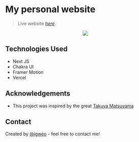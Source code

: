 # My personal website
> Live website [_here_](https://www.example.com). <!-- If you have the project hosted somewhere, include the link here. -->

<p align="center">
  <img  src="https://res.cloudinary.com/dfarzhq8o/image/upload/v1642048119/Website_Gif_rrdbqb.gif">
</p>





## Technologies Used
- Next JS
- Chakra UI
- Framer Motion
- Vercel



## Acknowledgements
- This project was inspired by the great [Takuya Matsuyama](https://github.com/craftzdog/craftzdog-homepage)



## Contact
Created by [@igweo](https://www.linkedin.com/in/onyekachi-igwe-3a0bb41b1/) - feel free to contact me!


